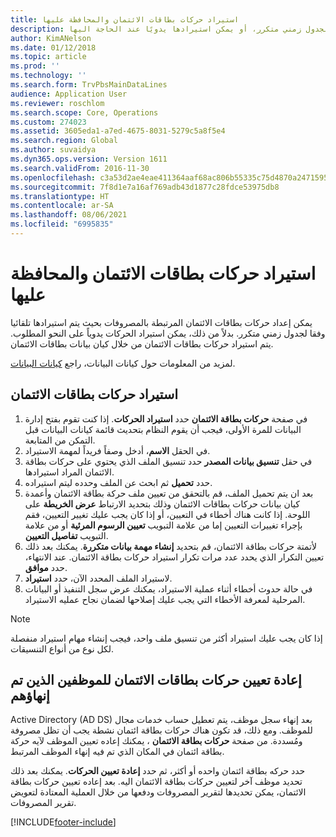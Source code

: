 ```yaml
---
title: استيراد حركات بطاقات الائتمان والمحافظة عليها
description: يوضح هذا الموضوع كيفية استيراد حركات بطاقات الائتمان مرتبطة بالمصروفات وصيانتها. يمكن إعداد هذه الحركات بحيث يتم استيرادها تلقائيًا وفقا لجدول زمني متكرر، أو يمكن استيرادها يدويًا عند الحاجة اليها.
author: KimANelson
ms.date: 01/12/2018
ms.topic: article
ms.prod: ''
ms.technology: ''
ms.search.form: TrvPbsMainDataLines
audience: Application User
ms.reviewer: roschlom
ms.search.scope: Core, Operations
ms.custom: 274023
ms.assetid: 3605eda1-a7ed-4675-8031-5279c5a8f5e4
ms.search.region: Global
ms.author: suvaidya
ms.dyn365.ops.version: Version 1611
ms.search.validFrom: 2016-11-30
ms.openlocfilehash: c3a53d2ae4eae411364aaf68ac806b55335c75d4870a24715954ccae327f4358
ms.sourcegitcommit: 7f8d1e7a16af769adb43d1877c28fdce53975db8
ms.translationtype: HT
ms.contentlocale: ar-SA
ms.lasthandoff: 08/06/2021
ms.locfileid: "6995835"
---
```

# <a name="import-and-maintain-credit-card-transactions"></a>استيراد حركات بطاقات الائتمان والمحافظة عليها

يمكن إعداد حركات بطاقات الائتمان المرتبطة بالمصروفات بحيث يتم استيرادها تلقائيا وفقا لجدول زمني متكرر. بدلاً من ذلك، يمكن استيراد الحركات يدوياً على النحو المطلوب. يتم استيراد حركات بطاقات الائتمان من خلال كيان بيانات بطاقات الائتمان.

لمزيد من المعلومات حول كيانات البيانات، راجع [كيانات البيانات](/dynamics365/fin-ops-core/dev-itpro/data-entities/data-entities).

## <a name="import-credit-card-transactions"></a>استيراد حركات بطاقات الائتمان

1. في صفحة **حركات بطاقة الائتمان** حدد **استيراد الحركات**. إذا كنت تقوم بفتح إدارة البيانات للمرة الأولى، فيجب أن يقوم النظام بتحديث قائمة كيانات البيانات قبل التمكن من المتابعة.
2. في الحقل **الاسم**، أدخل وصفاً فريداً لمهمة الاستيراد.
3. في حقل **تنسيق بيانات المصدر** حدد تنسيق الملف الذي يحتوي على حركات بطاقة الائتمان المراد استيرادها.
4. حدد **تحميل** ثم ابحث عن الملف وحدده ليتم استيراده.
5. بعد ان يتم تحميل الملف، قم بالتحقق من تعيين ملف حركة بطاقة الائتمان وأعمدة كيان بيانات حركات بطاقات الائتمان وذلك بتحديد الارتباط **عرض الخريطة** على اللوحة. إذا كانت هناك أخطاء في التعيين، أو إذا كان يجب عليك تغيير التعيين، فقم بإجراء تغييرات التعيين إما من علامة التبويب **تعيين الرسوم المرئية** أو من علامة التبويب **تفاصيل التعيين**.
6. لأتمتة حركات بطاقة الائتمان، قم بتحديد **إنشاء مهمة بيانات متكررة**. يمكنك بعد ذلك تعيين التكرار الذي يحدد عدد مرات تكرار استيراد حركات بطاقة الائتمان. عند الانتهاء، حدد **موافق**.
7. لاستيراد الملف المحدد الآن، حدد **استيراد**.
8. في حالة حدوث أخطاء أثناء عملية الاستيراد، يمكنك عرض سجل التنفيذ أو البيانات المرحلية لمعرفة الأخطاء التي يجب عليك إصلاحها لضمان نجاح عمليه الاستيراد.

> [!NOTE]
> إذا كان يجب عليك استيراد أكثر من تنسيق ملف واحد، فيجب إنشاء مهام استيراد منفصلة لكل نوع من أنواع التنسيقات.

## <a name="reassign-the-credit-card-transactions-for-terminated-employees"></a>إعادة تعيين حركات بطاقات الائتمان للموظفين الذين تم إنهاؤهم

بعد إنهاء سجل موظف، يتم تعطيل حساب ‏‫خدمات مجال Active Directory (AD DS)‬ للموظف. ومع ذلك، قد تكون هناك حركات بطاقة ائتمان نشطة يجب أن تظل مصروفة ومُسددة. من صفحة **حركات بطاقة الائتمان** ، يمكنك إعاده تعيين الموظف لآيه حركة بطاقة ائتمان في المكان الذي تم فيه إنهاء الموظف المرتبط.

حدد حركه بطاقة ائتمان واحده أو أكثر، ثم حدد **إعادة تعيين الحركات**. يمكنك بعد ذلك تحديد موظف آخر لتعيين حركات بطاقة الائتمان اليه. بعد إعاده تعيين حركات بطاقة الائتمان، يمكن تحديدها لتقرير المصروفات ودفعها من خلال العملية المعتادة لتعويض تقرير المصروفات.


[!INCLUDE[footer-include](../includes/footer-banner.md)]